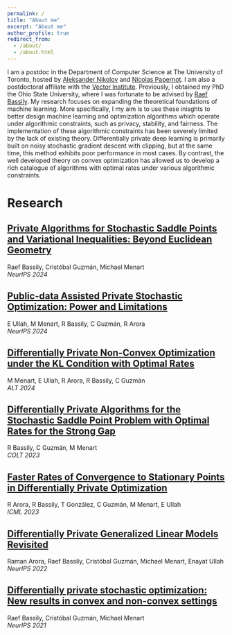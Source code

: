 ```yaml
---
permalink: /
title: "About me"
excerpt: "About me"
author_profile: true
redirect_from: 
  - /about/
  - /about.html
---
```


I am a postdoc in the Department of Computer Science at The University of Toronto, hosted by [Aleksander Nikolov](https://www.cs.toronto.edu/~anikolov/) and [Nicolas Papernot](https://www.papernot.fr/). I am also a postdoctoral affiliate with the [Vector Institute](https://vectorinstitute.ai/). Previously,
I obtained my PhD the Ohio State University, where I was fortunate to be advised by [Raef Bassily](https://sites.google.com/view/rbassily). My research focuses on expanding the theoretical foundations of machine learning. More specifically, I my aim is to use these inisghts to better design machine learning and optimization algorithms which operate under algorithmic constraints, such as privacy, stability, and fairness. The implementation of these algorithmic constraints has been severely limited by the lack of existing theory. Differentially private deep learning is primarily built on noisy stochastic gradient descent with clipping, but at the same time, this method exhibits poor performance in most cases. By contrast, the well developed theory on convex optimization has allowed us to develop a rich catalogue of algorithms with optimal rates under various algorithmic constraints.

Research
=====

[Private Algorithms for Stochastic Saddle Points and Variational Inequalities: Beyond Euclidean Geometry](https://mikemenart.github.io/)
-----

Raef Bassily, Cristóbal Guzmán, Michael Menart  
*NeurIPS 2024*

[Public-data Assisted Private Stochastic Optimization: Power and Limitations](https://arxiv.org/abs/2403.03856)
-----

E Ullah, M Menart, R Bassily, C Guzmán, R Arora  
*NeurIPS 2024*

[Differentially Private Non-Convex Optimization under the KL Condition with Optimal Rates](https://arxiv.org/abs/2311.13447)
-----

M Menart, E Ullah, R Arora, R Bassily, C Guzmán  
*ALT 2024*

[Differentially Private Algorithms for the Stochastic Saddle Point Problem with Optimal Rates for the Strong Gap](https://arxiv.org/abs/2302.12909)
-----

R Bassily, C Guzmán, M Menart  
*COLT 2023*

[Faster Rates of Convergence to Stationary Points in Differentially Private Optimization](https://arxiv.org/pdf/2206.00846.pdf)
-----

R Arora, R Bassily, T González, C Guzmán, M Menart, E Ullah  
*ICML 2023*

[Differentially Private Generalized Linear Models Revisited](https://proceedings.neurips.cc/paper_files/paper/2022/hash/8d321ebb82b58987509b8624cbb85d65-Abstract-Conference.html)
-----

Raman Arora, Raef Bassily, Cristóbal Guzmán, Michael Menart, Enayat Ullah  
*NeurIPS 2022*

[Differentially private stochastic optimization: New results in convex and non-convex settings](https://proceedings.neurips.cc/paper/2021/file/4ddb5b8d603f88e9de689f3230234b47-Paper.pdf)
-----

Raef Bassily, Cristóbal Guzmán, Michael Menart  
*NeurIPS 2021*


